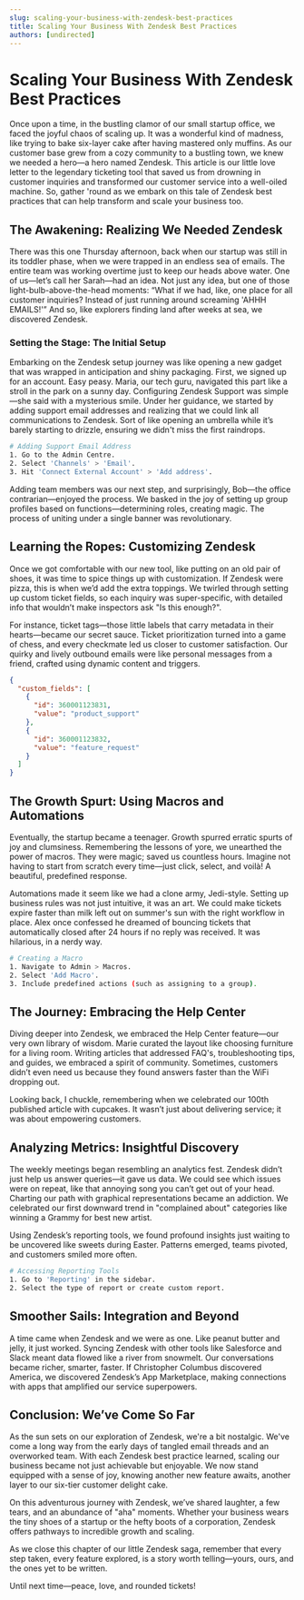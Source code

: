 ```yaml
---
slug: scaling-your-business-with-zendesk-best-practices
title: Scaling Your Business With Zendesk Best Practices
authors: [undirected]
---
```



# Scaling Your Business With Zendesk Best Practices

Once upon a time, in the bustling clamor of our small startup office, we faced the joyful chaos of scaling up. It was a wonderful kind of madness, like trying to bake six-layer cake after having mastered only muffins. As our customer base grew from a cozy community to a bustling town, we knew we needed a hero—a hero named Zendesk. This article is our little love letter to the legendary ticketing tool that saved us from drowning in customer inquiries and transformed our customer service into a well-oiled machine. So, gather 'round as we embark on this tale of Zendesk best practices that can help transform and scale your business too.

## The Awakening: Realizing We Needed Zendesk

There was this one Thursday afternoon, back when our startup was still in its toddler phase, when we were trapped in an endless sea of emails. The entire team was working overtime just to keep our heads above water. One of us—let’s call her Sarah—had an idea. Not just any idea, but one of those light-bulb-above-the-head moments: “What if we had, like, one place for all customer inquiries? Instead of just running around screaming 'AHHH EMAILS!'” And so, like explorers finding land after weeks at sea, we discovered Zendesk.

### Setting the Stage: The Initial Setup

Embarking on the Zendesk setup journey was like opening a new gadget that was wrapped in anticipation and shiny packaging. First, we signed up for an account. Easy peasy. Maria, our tech guru, navigated this part like a stroll in the park on a sunny day. Configuring Zendesk Support was simple—she said with a mysterious smile. Under her guidance, we started by adding support email addresses and realizing that we could link all communications to Zendesk. Sort of like opening an umbrella while it’s barely starting to drizzle, ensuring we didn't miss the first raindrops.

```bash
# Adding Support Email Address
1. Go to the Admin Centre.
2. Select 'Channels' > 'Email'.
3. Hit 'Connect External Account' > 'Add address'.

```

Adding team members was our next step, and surprisingly, Bob—the office contrarian—enjoyed the process. We basked in the joy of setting up group profiles based on functions—determining roles, creating magic. The process of uniting under a single banner was revolutionary. 

## Learning the Ropes: Customizing Zendesk

Once we got comfortable with our new tool, like putting on an old pair of shoes, it was time to spice things up with customization. If Zendesk were pizza, this is when we’d add the extra toppings. We twirled through setting up custom ticket fields, so each inquiry was super-specific, with detailed info that wouldn’t make inspectors ask "Is this enough?".

For instance, ticket tags—those little labels that carry metadata in their hearts—became our secret sauce. Ticket prioritization turned into a game of chess, and every checkmate led us closer to customer satisfaction. Our quirky and lively outbound emails were like personal messages from a friend, crafted using dynamic content and triggers.

```json
{
  "custom_fields": [
    {
      "id": 360001123831, 
      "value": "product_support"
    },
    {
      "id": 360001123832,
      "value": "feature_request"
    }
  ]
}
```

## The Growth Spurt: Using Macros and Automations

Eventually, the startup became a teenager. Growth spurred erratic spurts of joy and clumsiness. Remembering the lessons of yore, we unearthed the power of macros. They were magic; saved us countless hours. Imagine not having to start from scratch every time—just click, select, and voilà! A beautiful, predefined response.

Automations made it seem like we had a clone army, Jedi-style. Setting up business rules was not just intuitive, it was an art. We could make tickets expire faster than milk left out on summer's sun with the right workflow in place. Alex once confessed he dreamed of bouncing tickets that automatically closed after 24 hours if no reply was received. It was hilarious, in a nerdy way.

```bash
# Creating a Macro
1. Navigate to Admin > Macros.
2. Select 'Add Macro'.
3. Include predefined actions (such as assigning to a group).
```

## The Journey: Embracing the Help Center

Diving deeper into Zendesk, we embraced the Help Center feature—our very own library of wisdom. Marie curated the layout like choosing furniture for a living room. Writing articles that addressed FAQ's, troubleshooting tips, and guides, we embraced a spirit of community. Sometimes, customers didn’t even need us because they found answers faster than the WiFi dropping out.

Looking back, I chuckle, remembering when we celebrated our 100th published article with cupcakes. It wasn’t just about delivering service; it was about empowering customers.

## Analyzing Metrics: Insightful Discovery

The weekly meetings began resembling an analytics fest. Zendesk didn’t just help us answer queries—it gave us data. We could see which issues were on repeat, like that annoying song you can’t get out of your head. Charting our path with graphical representations became an addiction. We celebrated our first downward trend in "complained about" categories like winning a Grammy for best new artist.

Using Zendesk’s reporting tools, we found profound insights just waiting to be uncovered like sweets during Easter. Patterns emerged, teams pivoted, and customers smiled more often.

```bash
# Accessing Reporting Tools
1. Go to 'Reporting' in the sidebar.
2. Select the type of report or create custom report.
```

## Smoother Sails: Integration and Beyond

A time came when Zendesk and we were as one. Like peanut butter and jelly, it just worked. Syncing Zendesk with other tools like Salesforce and Slack meant data flowed like a river from snowmelt. Our conversations became richer, smarter, faster. If Christopher Columbus discovered America, we discovered Zendesk’s App Marketplace, making connections with apps that amplified our service superpowers.

## Conclusion: We’ve Come So Far

As the sun sets on our exploration of Zendesk, we're a bit nostalgic. We've come a long way from the early days of tangled email threads and an overworked team. With each Zendesk best practice learned, scaling our business became not just achievable but enjoyable. We now stand equipped with a sense of joy, knowing another new feature awaits, another layer to our six-tier customer delight cake.

On this adventurous journey with Zendesk, we’ve shared laughter, a few tears, and an abundance of "aha" moments. Whether your business wears the tiny shoes of a startup or the hefty boots of a corporation, Zendesk offers pathways to incredible growth and scaling. 

As we close this chapter of our little Zendesk saga, remember that every step taken, every feature explored, is a story worth telling—yours, ours, and the ones yet to be written.

Until next time—peace, love, and rounded tickets!